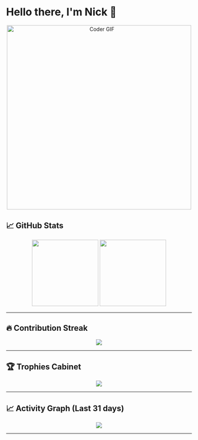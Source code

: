 # Hello there, I'm Nick 👋

<div align="center">
  <img src="https://media.giphy.com/media/SWoSkN6DxTszqIKEqv/giphy.gif" alt="Coder GIF" width="500">
</div>

## 📈 GitHub Stats

<div align="center">
  <img height="180em" src="https://github-readme-stats.vercel.app/api?username=Nick-Mur&show_icons=true&theme=radical&include_all_commits=true&count_private=true"/>
  <img height="180em" src="https://github-readme-stats.vercel.app/api/top-langs/?username=Nick-Mur&layout=compact&langs_count=7&theme=radical"/>
</div>
<!-- ██████████████████████████████████████████████████████ -->

<!--                G I T H U B   S T A T S  🚀              -->

<!--        All‑in‑one visual dashboard for Nick‑Mur        -->

<!-- ██████████████████████████████████████████████████████ -->

---

## 🔥 Contribution Streak

<p align="center">
  <img src="https://streak-stats.demolab.com/?user=Nick-Mur&theme=tokyonight&hide_border=true"/>
</p>

---

## 🏆 Trophies Cabinet

<p align="center">
  <img src="https://github-profile-trophy.vercel.app/?username=Nick-Mur&theme=gruvbox&no-bg=true&margin-w=15&row=2&column=4"/>
</p>

---

## 📈 Activity Graph (Last 31 days)

<p align="center">
  <img src="https://github-readme-activity-graph.vercel.app/graph?username=Nick-Mur&bg_color=0d1117&color=00ffff&line=00ffff&point=ffffff&area=true&hide_border=true"/>
</p>

---



